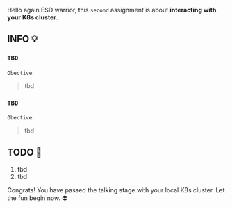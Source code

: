 Hello again ESD warrior, this `second` assignment is about **interacting with your K8s cluster**.

## INFO 💡
### `TBD`
`Obective`: 

>tbd


### `TBD`
`Obective`: 

>tbd


## TODO 🎅
1. tbd
2. tbd

Congrats! You have passed the talking stage with your local K8s cluster. Let the fun begin now. 👽
